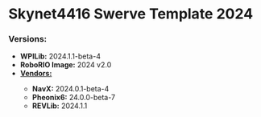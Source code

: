 <h1>Skynet4416 Swerve Template 2024</h1>

<h3>Versions:</h3>
<ul>
    <li><b>WPILib:</b> 2024.1.1-beta-4 </li>
    <li><b>RoboRIO Image:</b> 2024 v2.0 </li>
    <li><u><b>Vendors:</b></u></li>
    <ul>
        <li><b>NavX:</b> 2024.0.1-beta-4</li>
        <li><b>Pheonix6:</b> 24.0.0-beta-7</li>
        <li><b>REVLib:</b> 2024.1.1</li>
    </ul>
</ul>
